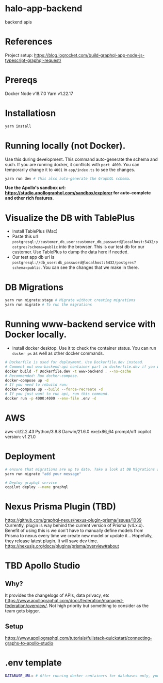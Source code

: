 # halo-app-backend
backend apis

# References
Project setup: https://blog.logrocket.com/build-graphql-app-node-js-typescript-graphql-request/

# Prereqs
Docker
Node v18.7.0
Yarn v1.22.17

# Installatiosn
```bash
yarn install
```

# Running locally (not Docker).
Use this during development. This command auto-generate the schema and such.
If you are running docker, it conflicts with `port 4000`. You can temporarily change it to
`4001` in `app/index.ts` to see the changes.
```bash
yarn run dev # This also auto-generate the GraphQL schema.
```

**Use the Apollo's sandbox url: https://studio.apollographql.com/sandbox/explorer for auto-complete and other rich features.**


# Visualize the DB with TablePlus
- Install TablePlus (Mac)
- Paste this url `postgresql://customer_db_user:customer_db_password@localhost:5432/postgres?schema=public` into 
the browser. This is our test db for our customer. Use TablePlus to dump the data here if needed.
- Our test app db url is `postgresql://db_user:db_password@localhost:5432/postgres?schema=public`. You can see the changes
that we make in there.

# DB Migrations
```bash
yarn run migrate:stage # Migrate without creating migrations
yarn run migrate # To run the migrations
```

# Running www-backend service with Docker locally.
- Install docker desktop. Use it to check the container status. You can run `docker ps` as well as other docker commands.
```sh
# Dockerfile is used for deployment. Use Dockerfile.dev instead.
# Comment out www-backend-api container part in dockerfile.dev if you want to run backend apis locally with the yarn script.
docker build -f Dockerfile.dev -t www-backend . --no-cache
# Recommended: Run docker-compose.
docker-compose up -d
# If you need to rebuild run:
docker-compose up --build --force-recreate -d
# If you just want to run api, run this command.
docker run -p 4000:4000 --env-file .env -d
```

# AWS
aws-cli/2.2.43 Python/3.8.8 Darwin/21.6.0 exe/x86_64 prompt/off
copilot version: v1.21.0

# Deployment
```sh
# ensure that migrations are up to date. Take a look at DB Migrations section.
yarn run migrate "add your message"

# Deploy graphql service
copilot deploy --name graphql
```

# Nexus Prisma Plugin (TBD)
https://github.com/graphql-nexus/nexus-plugin-prisma/issues/1039
Currently, plugin is way behind the current version of Prisma (v4.x.x).
Benefit of using this is we don't have to manually define models from Prisma to nexus
every time we create new model or update it... Hopefully, they release latest plugin.
It will save dev time.
https://nexusjs.org/docs/plugins/prisma/overview#about


# TBD Apollo Studio
## Why?
It provides the changelogs of APIs, data privacy, etc https://www.apollographql.com/docs/federation/managed-federation/overview/. Not high priority but something to consider as the team gets bigger.

## Setup
https://www.apollographql.com/tutorials/fullstack-quickstart/connecting-graphs-to-apollo-studio


# .env template
```sh
DATABASE_URL= # After running docker containers for databases only, you can grab thr URL. i.e. postgresql://db_user:db_password@localhost:5432/postgres?schema=public

```
